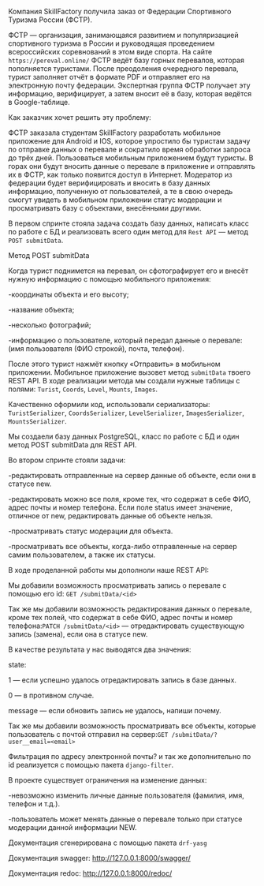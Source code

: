 Компания SkillFactory получила заказ от Федерации Спортивного Туризма России (ФСТР).

ФСТР — организация, занимающаяся развитием и популяризацией спортивного туризма в России и руководящая проведением всероссийских соревнований в этом виде спорта. На сайте `https://pereval.online/` ФСТР ведёт базу горных перевалов, которая пополняется туристами. После преодоления очередного перевала, турист заполняет отчёт в формате PDF и отправляет его на электронную почту федерации. Экспертная группа ФСТР получает эту информацию, верифицирует, а затем вносит её в базу, которая ведётся в Google-таблице.

Как заказчик хочет решить эту проблему:

ФСТР заказала студентам SkillFactory разработать мобильное приложение для Android и IOS, которое упростило бы туристам задачу по отправке данных о перевале и сократило время обработки запроса до трёх дней.
Пользоваться мобильным приложением будут туристы. В горах они будут вносить данные о перевале в приложение и отправлять их в ФСТР, как только появится доступ в Интернет. Модератор из федерации будет верифицировать и вносить в базу данных информацию, полученную от пользователей, а те в свою очередь смогут увидеть в мобильном приложении статус модерации и просматривать базу с объектами, внесёнными другими.

В первом спринте стояла задача создать базу данных, написать класс по работе с БД и реализовать всего один метод для `Rest API` — метод `POST submitData`.

Метод POST submitData

Когда турист поднимется на перевал, он сфотографирует его и внесёт нужную информацию с помощью мобильного приложения:

-координаты объекта и его высоту;

-название объекта;

-несколько фотографий;

-информацию о пользователе, который передал данные о перевале:(имя пользователя (ФИО строкой), почта, телефон).
   
После этого турист нажмёт кнопку «Отправить» в мобильном приложении. Мобильное приложение вызовет метод `submitData` твоего REST API.
В ходе реализации метода мы создали нужные таблицы с полями: `Turist`, `Coords`, `Level`, `Mounts`, `Images`.

Качественно оформили код, использовали сериализаторы: `TuristSerializer`, `CoordsSerializer`, `LevelSerializer`, `ImagesSerializer`, `MountsSerializer`.

Мы создаели базу данных PostgreSQL, класс по работе с БД и один метод POST submitData для REST API.


Во втором спринте стояли задачи:

-редактировать отправленные на сервер данные об объекте, если они в статусе new.

-редактировать можно все поля, кроме тех, что содержат в себе ФИО, адрес почты и номер телефона. Если поле status имеет значение, отличное от new, редактировать данные об объекте нельзя.

-просматривать статус модерации для объекта.

-просматривать все объекты, когда-либо отправленные на сервер самим пользователем, а также их статусы.

В ходе проделанной работы мы дополноли наше REST API:

Мы добавили возможность просматривать запись о перевале с помощью его id: `GET /submitData/<id>`

Так же мы добавили возможность редактирования данных о перевале, кроме тех полей, что содержат в себе ФИО, адрес почты и номер телефона:`PATCH /submitData/<id>` — отредактировать существующую запись (замена), если она в статусе new.

В качестве результата у нас выводятся два значения:

state:

1 — если успешно удалось отредактировать запись в базе данных.

0 — в противном случае.

message — если обновить запись не удалось, напиши почему.

Так же мы добавили возможность просматривать все объекты, которые пользователь с почтой <email> отправил на сервер:`GET /submitData/?user__email=<email>`

Фильтрация по адресу электронной почты? и так же дополнительно по id реализуется с помощью пакета `django-filter`.

В проекте существует ограничения на изменение данных:

-невозможно изменить личные данные пользователя (фамилия, имя, телефон и т.д.).

-пользователь может менять данные о перевале только при статусе модерации данной информации NEW.


Документация сгенерирована с помощью пакета `drf-yasg`

Документация swagger: http://127.0.0.1:8000/swagger/

Документация redoc: http://127.0.0.1:8000/redoc/
